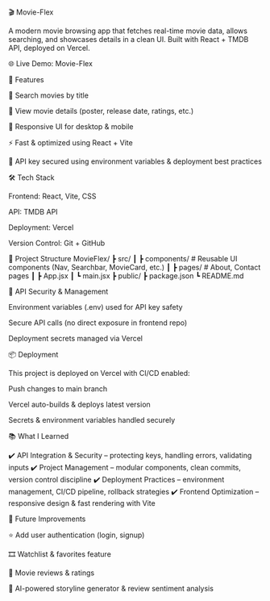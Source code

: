 🎬 Movie-Flex

A modern movie browsing app that fetches real-time movie data, allows searching, and showcases details in a clean UI. Built with React + TMDB API, deployed on Vercel.

🌐 Live Demo: Movie-Flex

🚀 Features

🔎 Search movies by title

🎥 View movie details (poster, release date, ratings, etc.)

📱 Responsive UI for desktop & mobile

⚡ Fast & optimized using React + Vite

🔐 API key secured using environment variables & deployment best practices

🛠️ Tech Stack

Frontend: React, Vite, CSS

API: TMDB API

Deployment: Vercel

Version Control: Git + GitHub

📂 Project Structure
MovieFlex/
 ┣ src/
 ┃ ┣ components/   # Reusable UI components (Nav, Searchbar, MovieCard, etc.)
 ┃ ┣ pages/        # About, Contact pages
 ┃ ┣ App.jsx
 ┃ ┗ main.jsx
 ┣ public/
 ┣ package.json
 ┗ README.md

🔐 API Security & Management

Environment variables (.env) used for API key safety

Secure API calls (no direct exposure in frontend repo)

Deployment secrets managed via Vercel

📦 Deployment

This project is deployed on Vercel with CI/CD enabled:

Push changes to main branch

Vercel auto-builds & deploys latest version

Secrets & environment variables handled securely

📚 What I Learned

✔️ API Integration & Security – protecting keys, handling errors, validating inputs
✔️ Project Management – modular components, clean commits, version control discipline
✔️ Deployment Practices – environment management, CI/CD pipeline, rollback strategies
✔️ Frontend Optimization – responsive design & fast rendering with Vite

🚀 Future Improvements

⭐ Add user authentication (login, signup)

🎞️ Watchlist & favorites feature

📝 Movie reviews & ratings

🤖 AI-powered storyline generator & review sentiment analysis
